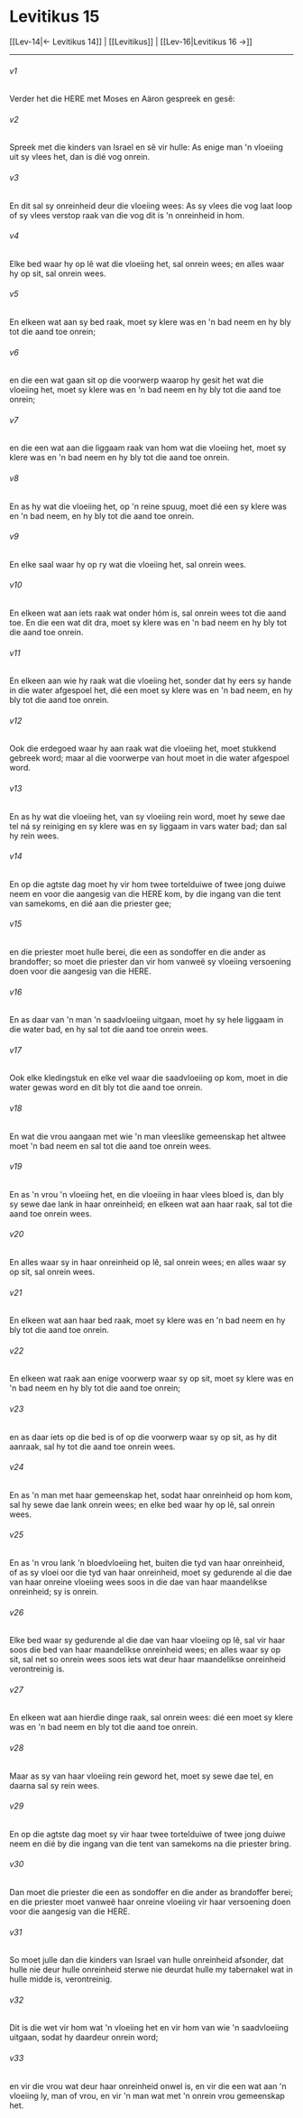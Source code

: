 # Levitikus 15

[[Lev-14|← Levitikus 14]] | [[Levitikus]] | [[Lev-16|Levitikus 16 →]]
***

###### v1
Verder het die HERE met Moses en Aäron gespreek en gesê: 
###### v2
Spreek met die kinders van Israel en sê vir hulle: As enige man 'n vloeiing uit sy vlees het, dan is dié vog onrein. 
###### v3
En dit sal sy onreinheid deur die vloeiing wees: As sy vlees die vog laat loop of sy vlees verstop raak van die vog dit is 'n onreinheid in hom. 
###### v4
Elke bed waar hy op lê wat die vloeiing het, sal onrein wees; en alles waar hy op sit, sal onrein wees. 
###### v5
En elkeen wat aan sy bed raak, moet sy klere was en 'n bad neem en hy bly tot die aand toe onrein; 
###### v6
en die een wat gaan sit op die voorwerp waarop hy gesit het wat die vloeiing het, moet sy klere was en 'n bad neem en hy bly tot die aand toe onrein; 
###### v7
en die een wat aan die liggaam raak van hom wat die vloeiing het, moet sy klere was en 'n bad neem en hy bly tot die aand toe onrein. 
###### v8
En as hy wat die vloeiing het, op 'n reine spuug, moet dié een sy klere was en 'n bad neem, en hy bly tot die aand toe onrein. 
###### v9
En elke saal waar hy op ry wat die vloeiing het, sal onrein wees. 
###### v10
En elkeen wat aan iets raak wat onder hóm is, sal onrein wees tot die aand toe. En die een wat dit dra, moet sy klere was en 'n bad neem en hy bly tot die aand toe onrein. 
###### v11
En elkeen aan wie hy raak wat die vloeiing het, sonder dat hy eers sy hande in die water afgespoel het, dié een moet sy klere was en 'n bad neem, en hy bly tot die aand toe onrein. 
###### v12
Ook die erdegoed waar hy aan raak wat die vloeiing het, moet stukkend gebreek word; maar al die voorwerpe van hout moet in die water afgespoel word. 
###### v13
En as hy wat die vloeiing het, van sy vloeiing rein word, moet hy sewe dae tel ná sy reiniging en sy klere was en sy liggaam in vars water bad; dan sal hy rein wees. 
###### v14
En op die agtste dag moet hy vir hom twee tortelduiwe of twee jong duiwe neem en voor die aangesig van die HERE kom, by die ingang van die tent van samekoms, en dié aan die priester gee; 
###### v15
en die priester moet hulle berei, die een as sondoffer en die ander as brandoffer; so moet die priester dan vir hom vanweë sy vloeiing versoening doen voor die aangesig van die HERE. 
###### v16
En as daar van 'n man 'n saadvloeiing uitgaan, moet hy sy hele liggaam in die water bad, en hy sal tot die aand toe onrein wees. 
###### v17
Ook elke kledingstuk en elke vel waar die saadvloeiing op kom, moet in die water gewas word en dit bly tot die aand toe onrein. 
###### v18
En wat die vrou aangaan met wie 'n man vleeslike gemeenskap het altwee moet 'n bad neem en sal tot die aand toe onrein wees. 
###### v19
En as 'n vrou 'n vloeiing het, en die vloeiing in haar vlees bloed is, dan bly sy sewe dae lank in haar onreinheid; en elkeen wat aan haar raak, sal tot die aand toe onrein wees. 
###### v20
En alles waar sy in haar onreinheid op lê, sal onrein wees; en alles waar sy op sit, sal onrein wees. 
###### v21
En elkeen wat aan haar bed raak, moet sy klere was en 'n bad neem en hy bly tot die aand toe onrein. 
###### v22
En elkeen wat raak aan enige voorwerp waar sy op sit, moet sy klere was en 'n bad neem en hy bly tot die aand toe onrein; 
###### v23
en as daar iets op die bed is of op die voorwerp waar sy op sit, as hy dit aanraak, sal hy tot die aand toe onrein wees. 
###### v24
En as 'n man met haar gemeenskap het, sodat haar onreinheid op hom kom, sal hy sewe dae lank onrein wees; en elke bed waar hy op lê, sal onrein wees. 
###### v25
En as 'n vrou lank 'n bloedvloeiing het, buiten die tyd van haar onreinheid, of as sy vloei oor die tyd van haar onreinheid, moet sy gedurende al die dae van haar onreine vloeiing wees soos in die dae van haar maandelikse onreinheid; sy is onrein. 
###### v26
Elke bed waar sy gedurende al die dae van haar vloeiing op lê, sal vir haar soos die bed van haar maandelikse onreinheid wees; en alles waar sy op sit, sal net so onrein wees soos iets wat deur haar maandelikse onreinheid verontreinig is. 
###### v27
En elkeen wat aan hierdie dinge raak, sal onrein wees: dié een moet sy klere was en 'n bad neem en bly tot die aand toe onrein. 
###### v28
Maar as sy van haar vloeiing rein geword het, moet sy sewe dae tel, en daarna sal sy rein wees. 
###### v29
En op die agtste dag moet sy vir haar twee tortelduiwe of twee jong duiwe neem en dié by die ingang van die tent van samekoms na die priester bring. 
###### v30
Dan moet die priester die een as sondoffer en die ander as brandoffer berei; en die priester moet vanweë haar onreine vloeiing vir haar versoening doen voor die aangesig van die HERE. 
###### v31
So moet julle dan die kinders van Israel van hulle onreinheid afsonder, dat hulle nie deur hulle onreinheid sterwe nie deurdat hulle my tabernakel wat in hulle midde is, verontreinig. 
###### v32
Dit is die wet vir hom wat 'n vloeiing het en vir hom van wie 'n saadvloeiing uitgaan, sodat hy daardeur onrein word; 
###### v33
en vir die vrou wat deur haar onreinheid onwel is, en vir die een wat aan 'n vloeiing ly, man of vrou, en vir 'n man wat met 'n onrein vrou gemeenskap het. 

